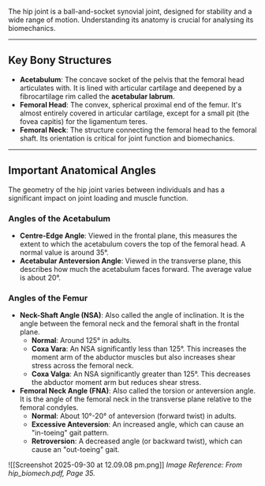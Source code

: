 The hip joint is a ball-and-socket synovial joint, designed for stability and a wide range of motion. Understanding its anatomy is crucial for analysing its biomechanics.

---

## Key Bony Structures
- **Acetabulum**: The concave socket of the pelvis that the femoral head articulates with. It is lined with articular cartilage and deepened by a fibrocartilage rim called the **acetabular labrum**.
- **Femoral Head**: The convex, spherical proximal end of the femur. It's almost entirely covered in articular cartilage, except for a small pit (the fovea capitis) for the ligamentum teres.
- **Femoral Neck**: The structure connecting the femoral head to the femoral shaft. Its orientation is critical for joint function and biomechanics.

---

## Important Anatomical Angles
The geometry of the hip joint varies between individuals and has a significant impact on joint loading and muscle function.

### Angles of the Acetabulum
- **Centre-Edge Angle**: Viewed in the frontal plane, this measures the extent to which the acetabulum covers the top of the femoral head. A normal value is around 35°.
- **Acetabular Anteversion Angle**: Viewed in the transverse plane, this describes how much the acetabulum faces forward. The average value is about 20°.

### Angles of the Femur
- **Neck-Shaft Angle (NSA)**: Also called the angle of inclination. It is the angle between the femoral neck and the femoral shaft in the frontal plane.
  - **Normal**: Around 125° in adults.
  - **Coxa Vara**: An NSA significantly less than 125°. This increases the moment arm of the abductor muscles but also increases shear stress across the femoral neck.
  - **Coxa Valga**: An NSA significantly greater than 125°. This decreases the abductor moment arm but reduces shear stress.
- **Femoral Neck Angle (FNA)**: Also called the torsion or anteversion angle. It is the angle of the femoral neck in the transverse plane relative to the femoral condyles.
  - **Normal**: About 10°-20° of anteversion (forward twist) in adults.
  - **Excessive Anteversion**: An increased angle, which can cause an "in-toeing" gait pattern.
  - **Retroversion**: A decreased angle (or backward twist), which can cause an "out-toeing" gait.

![[Screenshot 2025-09-30 at 12.09.08 pm.png]]
*Image Reference: From hip_biomech.pdf, Page 35.*